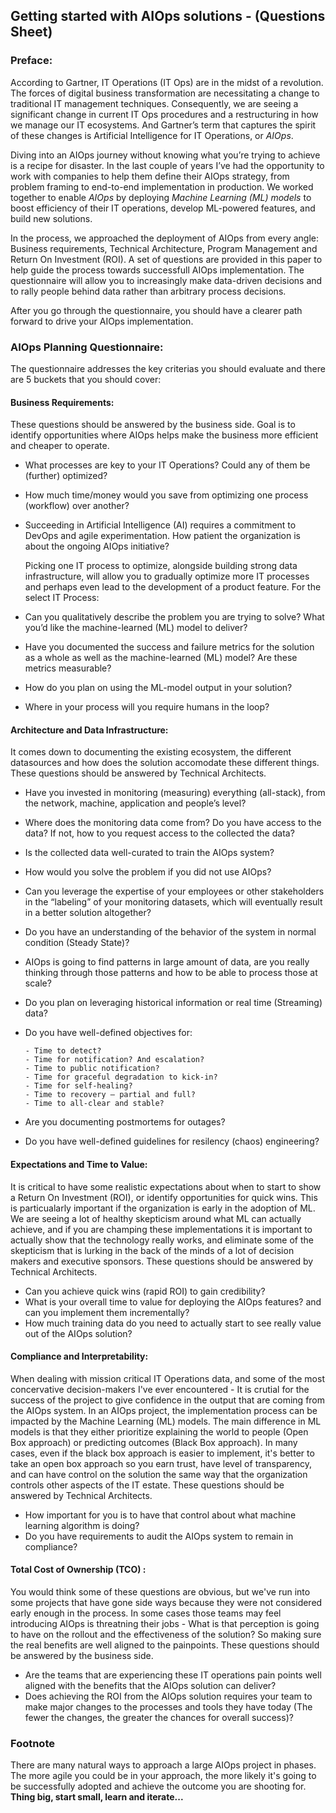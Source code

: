 ## Getting started with AIOps solutions - (Questions Sheet)

### Preface:
    
   According to Gartner, IT Operations (IT Ops) are in the midst of a revolution. The forces of digital business transformation are necessitating a change to traditional IT management techniques. Consequently, we are seeing a significant change in current IT Ops procedures and a restructuring in how we manage our IT ecosystems. And Gartner’s term that captures the spirit of these changes is Artificial Intelligence for IT Operations, or *AIOps*. 
   
   Diving into an AIOps journey without knowing what you’re trying to achieve is a recipe for disaster. In the last couple of years I’ve had the opportunity to work with companies to help them define their AIOps strategy, from problem framing to end-to-end implementation in production. We worked together to enable *AIOps* by deploying *Machine Learning (ML) models* to boost efficiency of their IT operations, develop ML-powered features, and build new solutions.

   In the process, we approached the deployment of AIOps from every angle: Business requirements, Technical Architecture, Program Management and Return On Investment (ROI). A set of questions are provided in this paper to help guide the process towards successfull AIOps implementation. The questionnaire will allow you to increasingly make data-driven decisions and to rally people behind data rather than arbitrary process decisions. 

After you go through the questionnaire, you should have a clearer path forward to drive your AIOps implementation.

### AIOps Planning Questionnaire:

The questionnaire addresses the key criterias you should evaluate and there are 5 buckets that you should cover:

#### Business Requirements:

   These questions should be answered by the business side. Goal is to identify opportunities where AIOps helps make the business more efficient and cheaper to operate.  

* What processes are key to your IT Operations? Could any of them be (further) optimized?
* How much time/money would you save from optimizing one process (workflow) over another?
* Succeeding in Artificial Intelligence (AI) requires a commitment to DevOps and agile experimentation. How patient the organization is about the ongoing AIOps initiative?

   Picking one IT process to optimize, alongside building strong data infrastructure, will allow you to gradually optimize more IT processes and perhaps even lead to the development of a product feature. For the select IT Process:

 * Can you qualitatively describe the problem you are trying to solve? What you’d like the machine-learned (ML) model to deliver?
 * Have you documented the success and failure metrics for the solution as a whole as well as the machine-learned (ML) model? Are these metrics measurable?
 * How do you plan on using the ML-model output in your solution?
 * Where in your process will you require humans in the loop?
 
#### Architecture and Data Infrastructure: 

   It comes down to documenting the existing ecosystem, the different datasources and how does the solution accomodate these different things. These questions should be answered by Technical Architects.
   
  * Have you invested in monitoring (measuring) everything (all-stack), from the network, machine, application and people’s level?
  * Where does the monitoring data come from? Do you have access to the data? If not, how to you request access to the collected the data? 
  * Is the collected data well-curated to train the AIOps system?
  * How would you solve the problem if you did not use AIOps?
  * Can you leverage the expertise of your employees or other stakeholders in the “labeling” of your monitoring datasets, which will eventually result in a better solution altogether?
  * Do you have an understanding of the behavior of the system in normal condition (Steady State)?
  * AIOps is going to find patterns in large amount of data, are you really thinking through those patterns and how to be able to process those at scale?
  * Do you plan on leveraging historical information or real time (Streaming) data?
  * Do you have well-defined objectives for:
        
        - Time to detect?
        - Time for notification? And escalation?
        - Time to public notification?
        - Time for graceful degradation to kick-in?
        - Time for self-healing?
        - Time to recovery — partial and full?
        - Time to all-clear and stable?
        
  * Are you documenting postmortems for outages?
  * Do you have well-defined guidelines for resilency (chaos) engineering?

#### Expectations and Time to Value:

   It is critical to have some realistic expectations about when to start to show a Return On Investment (ROI), or identify opportunities for quick wins. This is particualarly important if the organization is early in the adoption of ML. We are seeing a lot of healthy skepticism around what ML can actually achieve, and if you are champing these implementations it is important to actually show that the technology really works, and eliminate some of the skepticism that is lurking in the back of the minds of a lot of decision makers and executive sponsors. These questions should be answered by Technical Architects.

  * Can you achieve quick wins (rapid ROI) to gain credibility? 
  * What is your overall time to value for deploying the AIOps features? and can you implement them incrementally? 
  * How much training data do you need to actually start to see really value out of the AIOps solution?

#### Compliance and Interpretability:

   When dealing with mission critical IT Operations data, and some of the most concervative decision-makers I've ever encountered - It is crutial for the success of the project to give confidence in the output that are coming from the AIOps system. In an AIOps project, the implementation process can be impacted by the Machine Learning (ML) models. The main difference in ML models is that they either prioritize explaining the world to people (Open Box approach) or predicting outcomes (Black Box approach). In many cases, even if the black box approach is easier to implement, it's better to take an open box approach so you earn trust, have level of transparency, and can have control on the solution the same way that the organization controls other aspects of the IT estate. These questions should be answered by Technical Architects.

  * How important for you is to have that control about what machine learning algorithm is doing?
  * Do you have requirements to audit the AIOps system to remain in compliance?


#### Total Cost of Ownership (TCO) :

   You would think some of these questions are obvious, but we've run into some projects that have gone side ways because they were not considered early enough in the process. In some cases those teams may feel introducing AIOps is threatning their jobs - What is that perception is going to have on the rollout and the effectiveness of the solution? So making sure the real benefits are well aligned to the painpoints. These questions should be answered by the business side.
   
  * Are the teams that are experiencing these IT operations pain points well aligned with the benefits that the AIOps solution can deliver?   
  * Does achieving the ROI from the AIOps solution requires your team to make major changes to the processes and tools they have today (The fewer the changes, the greater the chances for overall success)?
  
### Footnote

   There are many natural ways to approach a large AIOps project in phases. The more agile you could be in your approach, the more likely it's going to be successfully adopted and achieve the outcome you are shooting for. **Thing big, start small, learn and iterate...**
